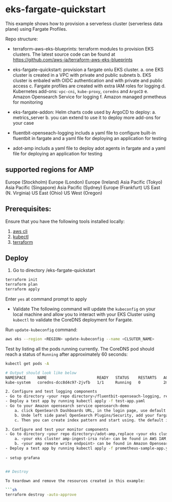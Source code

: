 # eks-fargate-quickstart

This example shows how to provision a serverless cluster (serverless data plane) using Fargate Profiles. 

Repo structure:

- terraform-aws-eks-blueprints: terraform modules to provision EKS clusters. The latest source code can be found at https://github.com/aws-ia/terraform-aws-eks-blueprints

- eks-fargate-quickstart: provision a fargate onlu EKS cluster.
  a. one EKS cluster is created in a VPC with private and public subnets
  b. EKS cluster is enbaled with OIDC authentication and with private and public access
  c. Fargate profiles are created with extra IAM roles for logging
  d. Kubernetes add-ons: `vpc-cni`, `kube-proxy`, `coredns` and `ArgoCD`
  e. Amazon Opensearch Service for logging
  f. Amazon managed prmetheus for monitoring 
  
- eks-fargate-addon: Helm charts code used by ArgoCD to deploy:
  a. metrics_server
  b. you can extend to use it to deploy more add-ons for your case

- fluentbit-openseach-logging includs a yaml file to configure built-in fluentbit in fargate and a yaml file for deploying an application for testing

- adot-amp includs a yaml file to deploy adot agents in fargate and a yaml file for deploying an application for testing

   
## supported regions for AMP
Europe (Stockholm)
Europe (London)
Europe (Ireland)
Asia Pacific (Tokyo)
Asia Pacific (Singapore)
Asia Pacific (Sydney)
Europe (Frankfurt)
US East (N. Virginia)
US East (Ohio)
US West (Oregon)


## Prerequisites:

Ensure that you have the following tools installed locally:

1. [aws cli](https://docs.aws.amazon.com/cli/latest/userguide/install-cliv2.html)
2. [kubectl](https://Kubernetes.io/docs/tasks/tools/)
3. [terraform](https://learn.hashicorp.com/tutorials/terraform/install-cli)

## Deploy

1. Go to directory <your repo directory>/eks-fargate-quickstart

```sh
terraform init
terraform plan
terraform apply
```

Enter `yes` at command prompt to apply

- Validate
The following command will update the `kubeconfig` on your local machine and allow you to interact with your EKS Cluster using `kubectl` to validate the CoreDNS deployment for Fargate. 

Run `update-kubeconfig` command:

```sh
aws eks --region <REGION> update-kubeconfig --name <CLSUTER_NAME>
```

Test by listing all the pods running currently. The CoreDNS pod should reach a status of `Running` after approximately 60 seconds:

```sh
kubectl get pods -A

# Output should look like below
NAMESPACE     NAME                      READY   STATUS    RESTARTS   AGE
kube-system   coredns-dcc8d4c97-2jvfb   1/1     Running   0          2m28s

2. Configure and test logging components
- Go to directory <your repo directory>/fluentbit-openseach-logging, replace <your opensearch domain> and <your region> in fargate-cm.yaml with your setup values. then run  kubectl apply -f  fargate-cm.yaml
- Deploy a test app by running kubectl apply -f test-app.yaml
- Go to your Amazon opensearch service opensearch-demo
    a. click OpenSearch Dashboards URL, in the login page, use default username/password defined in eks-fargate-quickstart/variables.tf
    b. Unde left side panel OpenSearch Plugins/Security, add your fargate execution role arn into all_access adn security_manager Role
    c. Then you can create index pattern and start using. the default index pattern is fargate_log

3. Configure and test your monitor components
- Go to directory <your repo directory>/adot-amp,replace <your eks cluster amp-ingest-irsa role>, <your amp remote write endpoint> and <your region> in adot-collector-fargate.yaml with your setup values. then run  kubectl apply -f adot-collector-fargate.yaml
    a. <your eks cluster amp-ingest-irsa role> can be found in AWS IAM, go to Roles section, searhc amp-ingest-irsa and go to the one startin with your cluster name. copy ARN of that role.
    b. <your amp remote write endpoint> can be found in Amazon Opensearch service, go to opensearch-demo domain and copy Domain endpoint 
- Deploy a test app by running kubectl apply -f prometheus-sample-app.yaml
    
- setup grafana


## Destroy

To teardown and remove the resources created in this example:

```sh
terraform destroy -auto-approve
```
